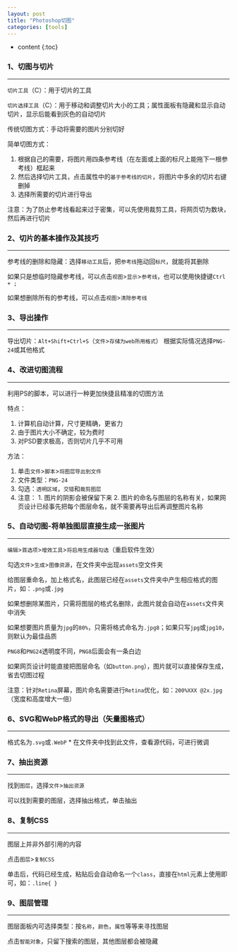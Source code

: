 ```yaml
---
layout: post
title: "Photoshop切图"
categories: [tools]
---
```


* content
{:toc}

### 1、切图与切片
--------

`切片工具`（C）：用于切片的工具

`切片选择工具`（C）：用于移动和调整切片大小的工具；属性面板有隐藏和显示自动切片，显示后能看到灰色的自动切片

传统切图方式：手动将需要的图片分别切好

简单切图方式：

  1. 根据自己的需要，将图片用四条参考线（在左面或上面的标尺上能拖下一根参考线）框起来
  2. 然后选择切片工具，点击属性中的`基于参考线的切片`，将图片中多余的切片右键删掉
  3. 选择所需要的切片进行导出

注意：为了防止参考线看起来过于密集，可以先使用裁剪工具，将网页切为数块，然后再进行切片

### 2、切片的基本操作及其技巧
-----------

参考线的删除和隐藏：选择`移动工具`后，把`参考线`拖动回`标尺`，就能将其删除

如果只是想临时隐藏参考线，可以点击`视图`>`显示`>`参考线`，也可以使用快捷键`Ctrl + ;`

如果想删除所有的参考线，可以点击`视图`>`清除参考线`

### 3、导出操作
-----------

导出切片：`Alt+Shift+Ctrl+S`（`文件`>`存储为web所用格式`）
根据实际情况选择`PNG-24`或其他格式

### 4、改进切图流程
-----------

利用PS的脚本，可以进行一种更加快捷且精准的切图方法

特点：

  1. 计算机自动计算，尺寸更精确，更省力
  2. 由于图片大小不确定，较为费时
  3. 对PSD要求极高，否则切片几乎不可用

方法：

  1. 单击`文件`>`脚本`>`将图层导出到文件`
  2. 文件类型：`PNG-24`
  3. 勾选：`透明区域`，`交错`和`裁剪图层`
  4. 注意：
    1. 图片的阴影会被保留下来
    2. 图片的命名与图层的名称有关，如果网页设计已经事先把每个图层命名，就不需要再导出后再调整图片名称

### 5、自动切图-将单独图层直接生成一张图片
-----------

`编辑`>`首选项`>`增效工具`>`将启用生成器勾选`（重启软件生效）

勾选`文件`>`生成`>`图像资源`，在文件夹中出现`assets`空文件夹

给图层重命名，加上格式名，此图层已经在`assets`文件夹中产生相应格式的图片，如：`.png`或`.jpg`

如果想删除某图片，只需将图层的格式名删除，此图片就会自动在`assets`文件夹中消失

如果想要图片质量为`jpg`的`80%`，只需将格式命名为`.jpg8`；如果只写`jpg`或`jpg10`，则默认为最佳品质

`PNG8`和`PNG24`透明度不同，`PNG8`后面会有一条白边

如果网页设计时能直接把图层命名（如`button.png`），图片就可以直接保存生成，省去切图过程

注意：针对`Retina`屏幕，图片命名需要进行`Retina`优化，如：`200%XXX @2x.jpg`（宽度和高度增大一倍）

### 6、SVG和WebP格式的导出（矢量图格式）
-----------

格式名为`.svg`或`.WebP` * 在文件夹中找到此文件，查看源代码，可进行微调

### 7、抽出资源
-----------

找到`图层`，选择`文件`>`抽出资源`

可以找到需要的图层，选择抽出格式，单击抽出

### 8、复制CSS
-----------

图层上并非外部引用的内容

点击`图层`>`复制CSS`

单击后，代码已经生成，粘贴后会自动命名一个`class`，直接在`html`元素上使用即可，如：`.line{ }`

### 9、图层管理
-----------

图层面板内可选择类型：按`名称`，`颜色`，`属性`等等来寻找图层

点击`智能对象`，只留下搜索的图层，其他图层都会被隐藏
